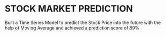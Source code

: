 # STOCK MARKET PREDICTION

Built a Time Series Model to predict the Stock Price into the future with the help of Moving Average and achieved a prediction score of 89%
